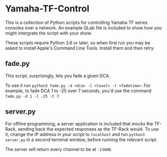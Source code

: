 # Yamaha-TF-Control

This is a collection of Python scripts for controlling Yamaha TF series consoles over a network.  An example QLab file is included to show how you might intergrate the script with your show.

These scripts require Python 3.6 or later, so when first run you may be asked to install Apple's Command Line Tools.  Install them and then retry.

## fade.py
This script, surprisingly, lets you fade a given DCA.

To use it run `python3 fade.py -d <dca> -l <level> -t <fadetime>`.  For example, to fade DCA 1 to -25 over 7 seconds, you'd use the command `fade.py -d 1 -l -25 -t 7`.

## server.py
For offline programming, a server application is included that mocks the TF-Rack, sending back the expected responses as the TF-Rack would.  To use it, change the IP address in your script to `localhost` and run `python3 server.py` in a second terminal window, before running the relevant script. 

The server will return every channel to be at `-130dB`.
